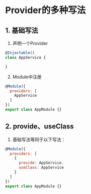 # Provider的多种写法

## 1. 基础写法

1. 声明一个Provider
```js
@Injectable()
class AppService {

}
```

2. Module中注册

```js
@Module({
  providers: [
    AppService
  ]
})
export class AppModule {}
```

## 2. provide、useClass

1. 基础写法等同于以下写法：
```js
@Module({
  providers: [
    {
      provide: AppService,
      useClass: AppService
    }
  ]
})
export class AppModule {}
```